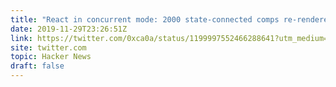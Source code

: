 ```yaml
---
title: "React in concurrent mode: 2000 state-connected comps re-rendered at 60FPS"
date: 2019-11-29T23:26:51Z
link: https://twitter.com/0xca0a/status/1199997552466288641?utm_medium=RSS&utm_source=hune
site: twitter.com
topic: Hacker News
draft: false
---
```

